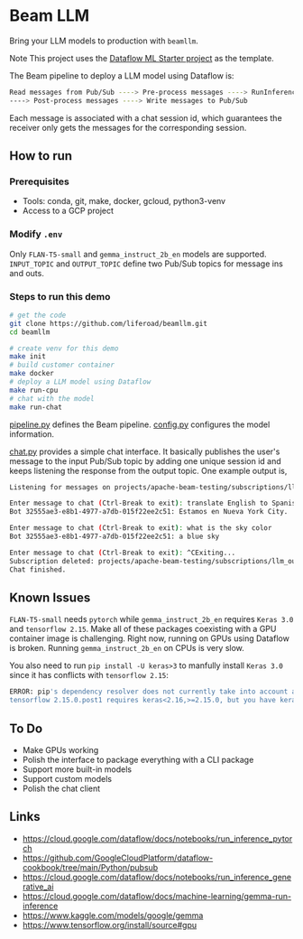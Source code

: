 # Beam LLM

Bring your LLM models to production with `beamllm`.

Note This project uses the [Dataflow ML Starter project](https://github.com/google/dataflow-ml-starter) as the template.

The Beam pipeline to deploy a LLM model using Dataflow is:

```bash
Read messages from Pub/Sub ----> Pre-process messages ----> RunInference with LLMs
----> Post-process messages ----> Write messages to Pub/Sub
```

Each message is associated with a chat session id, which guarantees the receiver only gets the messages for the corresponding session.

## How to run

### Prerequisites

* Tools: conda, git, make, docker, gcloud, python3-venv
* Access to a GCP project

### Modify `.env`

Only `FLAN-T5-small` and `gemma_instruct_2b_en` models are supported.
`INPUT_TOPIC` and `OUTPUT_TOPIC` define two Pub/Sub topics for message ins and outs.

### Steps to run this demo

``` bash
# get the code
git clone https://github.com/liferoad/beamllm.git
cd beamllm

# create venv for this demo
make init
# build customer container
make docker
# deploy a LLM model using Dataflow
make run-cpu
# chat with the model
make run-chat
```

[pipeline.py](https://github.com/liferoad/beamllm/blob/main/beamllm/pipeline.py) defines the Beam pipeline.
[config.py](https://github.com/liferoad/beamllm/blob/main/beamllm/config.py) configures the model information.

[chat.py](https://github.com/liferoad/beamllm/blob/main/beamllm/chat.py) provides a simple chat interface. It basically publishes the user's message to the input Pub/Sub topic by adding one unique session id and keeps listening the response from the output topic. One example output is,

```bash
Listening for messages on projects/apache-beam-testing/subscriptions/llm_output-32555ae3-e8b1-4977-a7db-015f22ee2c51..

Enter message to chat (Ctrl-Break to exit): translate English to Spanish: We are in New York City.
Bot 32555ae3-e8b1-4977-a7db-015f22ee2c51: Estamos en Nueva York City.

Enter message to chat (Ctrl-Break to exit): what is the sky color
Bot 32555ae3-e8b1-4977-a7db-015f22ee2c51: a blue sky

Enter message to chat (Ctrl-Break to exit): ^CExiting...
Subscription deleted: projects/apache-beam-testing/subscriptions/llm_output-32555ae3-e8b1-4977-a7db-015f22ee2c51.
Chat finished.
```

## Known Issues

`FLAN-T5-small` needs `pytorch` while `gemma_instruct_2b_en` requires `Keras 3.0` and `tensorflow 2.15`.
Make all of these packages coexisting with a GPU container image is challenging.
Right now, running on GPUs using Dataflow is broken. Running `gemma_instruct_2b_en` on CPUs is very slow.

You also need to run `pip install -U keras>3` to manfully install `Keras 3.0` since it has conflicts with `tensorflow 2.15`:

```bash
ERROR: pip's dependency resolver does not currently take into account all the packages that are installed. This behaviour is the source of the following dependency conflicts.
tensorflow 2.15.0.post1 requires keras<2.16,>=2.15.0, but you have keras 3.0.5 which is incompatible.
```

## To Do

* Make GPUs working
* Polish the interface to package everything with a CLI package
* Support more built-in models
* Support custom models
* Polish the chat client

## Links

* <https://cloud.google.com/dataflow/docs/notebooks/run_inference_pytorch>
* <https://github.com/GoogleCloudPlatform/dataflow-cookbook/tree/main/Python/pubsub>
* <https://cloud.google.com/dataflow/docs/notebooks/run_inference_generative_ai>
* <https://cloud.google.com/dataflow/docs/machine-learning/gemma-run-inference>
* <https://www.kaggle.com/models/google/gemma>
* <https://www.tensorflow.org/install/source#gpu>